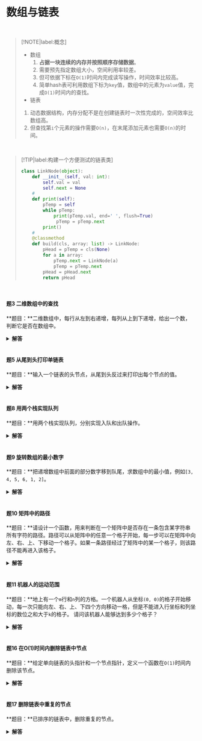 # 数组与链表

</br>

> [!NOTE|label:概念]
> - 数组</br>
>   1. **占据一块连续的内存并按照顺序存储数据**。
>   2. 需要预先指定数组大小，空间利用率较差。
>   3. 但可依据下标在`O(1)`时间内完成读写操作，时间效率比较高。
>   4. 简单hash表可利用数组下标为`key`值，数组中的元素为`value`值，完成`O(1)`时间内的查找。
> - 链表</br>
>  1. 动态数据结构，内存分配不是在创建链表时一次性完成的，空间效率比数组高。
>  2. 但查找第`i`个元素的操作需要`O(n)`，在末尾添加元素也需要`O(n)`的时间。

</br>

> [!TIP|label:构建一个方便测试的链表类]
> ```python
> class LinkNode(object):
>     def __init__(self, val: int):
>         self.val = val
>         self.next = None
>     #
>     def print(self):
>         pTemp = self
>         while pTemp:
>             print(pTemp.val, end=' ', flush=True)
>              pTemp = pTemp.next
>         print()
>     #
>     @classmethod
>     def build(cls, array: list) -> LinkNode:
>         pHead = pTemp = cls(None)
>         for a in array:
>             pTemp.next = LinkNode(a)
>             pTemp = pTemp.next
>         pHead = pHead.next
>         return pHead
> ```

</br>

#### 题3 二维数组中的查找

**题目：**二维数组中，每行从左到右递增，每列从上到下递增，给出一个数，判断它是否在数组中。

<details>

<summary><b>解答</b></summary>

**思路：**从左下角或右上角开始比较。

<!-- tabs:start -->

##### **Python**

```python
def find_integer(matrix: list, num: int) -> bool:
    if not len(matrix):
        return False

    rows, cols = len(matrix), len(matrix[0])
    row, col = 0, cols - 1
    while row < rows and col >= 0:
        if matrix[row][col] == num:
            return True
        elif matrix[row][col] > num:
            col -= 1
        else:
            row += 1
    return False
```

##### **C++**

```cpp
bool find_integer(int num, vector<vector<int> > matrix) {
    if(matrix.size() == 0)
        return false;
    int rows, cols;
    rows = matrix.size();
    cols = matrix[0].size();
    int row = 0, col = cols - 1;
    while(row < rows && col >= 0)
    {
        if(matrix[row][col] == num)
            return true;
        else if(matrix[row][col] > num)
            col--;
        else
            row++;
    }
    return false;
}
```

<!-- tabs:end -->

</details>

</br>

#### 题5 从尾到头打印单链表

**题目：**输入一个链表的头节点，从尾到头反过来打印出每个节点的值。

<details>

<summary><b>解答</b></summary>

**方法一：**栈
```python
def reverse_links(root: LinkNode) -> None:
    stack = []
    while root:
        stack.append(root.val)
        root = root.next
    while stack:
        print(stack.pop())
```

**方法二：**递归
```python
def reverse_links(root: LinkNode) -> None:
    if root:
        print_links(root.next)
        print(root.val)
```

</details>

</br>

#### 题8 用两个栈实现队列

**题目：**用两个栈实现队列，分别实现入队和出队操作。

<details>

<summary><b>解答</b></summary>

**思路：**一个栈负责入队，另一个负责出队，出栈为空则从入栈中导入到出栈中

```python
class MyQueue(object):
    def __init__(self):
        self.enstack = []
        self.destack = []

    def push(self, val):
        self.enstack.append(val)

    def pop(self):
        if self.destack:
            return self.destack.pop()
        while self.enstack:
            self.destack.append(self.enstack.pop())
        return self.destack.pop() if self.destack else None
```

</details>

</br>

#### 题9 旋转数组的最小数字

**题目：**把递增数组中前面的部分数字移到队尾，求数组中的最小值，例如`[3, 4, 5, 6, 1, 2]`。

<details>

<summary><b>解答</b></summary>

**思路：**使用二分法（时间复杂度`O(logn)`）。

> [!NOTE]
> 如果要考虑带重复数字的数据，只能顺序查找。

```python
def find_min(array: list) -> int:
    if len(array) < 1:
        return None

    left, right = 0, len(array) - 1
    middle = left
    while array[left] >= array[right]:
        if right - left == 1:
            middle = right
            break
        middle = (left + right) // 2
        if array[left] == array[middle] == array[right]:
            return min(array)
        if array[middle] >= array[left]:
            left = middle
        elif array[middle] <= array[right]:
            right = middle
    return array[middle]
```

</details>

</br>

#### 题10 矩阵中的路径

**题目：**请设计一个函数，用来判断在一个矩阵中是否存在一条包含某字符串所有字符的路径。路径可以从矩阵中的任意一个格子开始，每一步可以在矩阵中向左、右、上、下移动一个格子。如果一条路径经过了矩阵中的某一个格子，则该路径不能再进入该格子。

<details>

<summary><b>解答</b></summary>

**思路：**回溯法。定义一个布尔型矩阵标识该格子中的元素是否已经在路径中。

```python
n_row = len(matrix)
n_col = len(matrix[0])

def DFS(row: int, col: int, path: list, visited: list) -> bool:
    if len(path) == 0:
        return True
    if 0 <= row < n_row and 0 <= col < n_col and matrix[row][col] == path[0] and visited[row][col] == 0:
        visited[row][col] = 1
        flag = DFS(row + 1, col, path[1:], visited) or DFS(row - 1, col, path[1:], visited) \
               or DFS(row, col + 1, path[1:], visited) or DFS(row, col - 1, path[1:], visited)
        visited[row][col] = 0
        return flag
    return False

def has_path(matrix: list, path: list) -> bool:
    for row in range(n_row):
        for col in range(n_col):
            visited = [[0] * n_col for _ in range(n_row)]
            if DFS(row, col, path, visited):
                return True
    return False
```

</details>

</br>

#### 题11 机器人的运动范围

**题目：**地上有一个`m`行和`n`列的方格。一个机器人从坐标`(0, 0)`的格子开始移动，每一次只能向左、右、上、下四个方向移动一格，但是不能进入行坐标和列坐标的数位之和大于`k`的格子。 请问该机器人能够达到多少个格子？

<details>

<summary><b>解答</b></summary>

**思路：**回溯法。定义一个布尔型矩阵标识该格子中的元素是否已经被访问过。

```python
n_row = len(matrix)
n_col = len(matrix[0])

def digit_sum(num: int) -> int:
    ssum = 0
    while num:
        ssum += num % 10
        num //= 10
    return ssum

def moving_count_core(visited: list, row: int, col: int, threshold: int) -> int:
    count = 0
    if 0 <= row < n_row and 0 <= col < n_col and visited[row * n_col + col] == 0 and (digit_sum(row) + digit_sum(col)) <= threshold:
        visited[row * n_col + col] = 1
        count = 1 + moving_count_core(visited, row - 1, col, threshold) + moving_count_core(visited, row + 1, col, threshold) \
                + moving_count_core(visited, row, col - 1, threshold) + moving_count_core(visited, row, col + 1, threshold)
    return count

def moving_count(threshold: int) -> int:
    if threshold < 0 or n_row <= 0 or n_col <= 0:
        return 0
    visited = [0] * n_col * n_row
    count = moving_count_core(visited, 0, 0, threshold)
    del visited
    return count
```

</details>

</br>

#### 题16 在O(1)时间内删除链表中节点

**题目：**给定单向链表的头指针和一个节点指针，定义一个函数在`O(1)`时间内删除该节点。

<details>

<summary><b>解答</b></summary>

**思路：**如果待删除结点指针有后继节点，则将**后继节点的值前移**后删除后继节点；否则顺序查找，删除待删除节点指针。

```python
def delete_node(pHead: LinkNode, pDelete: LinkNode) -> LinkNode:
    if pDelete.next:
        pnext = pDelete.next
        pDelete.val = pnext.val
        pDelete.next = pnext.next
        del pnext
    elif pHead == pDelete:
        pHead = None
        del pDelete
    else:
        pNode = pHead
        while pNode.next != pDelete:
            pNode = pNode.next
        pNode.next = None
        del pDelete
    return pHead
```

</details>

</br>

#### 题17 删除链表中重复的节点

**题目：**已排序的链表中，删除重复的节点。

<details>

<summary><b>解答</b></summary>

**思路：**在链表头节点添加一个值为空的节点，连续三个节点的值进行比较。

```python
def delete_duplication(pHead: LinkNode) -> LinkNode:
    p0 = LinkNode(None)
    p0.next = pHead
    p1, p2 = p0, p0
    while p2.next and p2.next.next:
        if p2.val != p2.next.val != p2.next.next.val:
            p1.next = p2.next
            p1 = p1.next
        p2 = p2.next
    if p2.next and p2.val != p2.next.val:
        p1.next = p2.next
    else:
        p1.next = None
    return p0.next
```

</details>

</br>